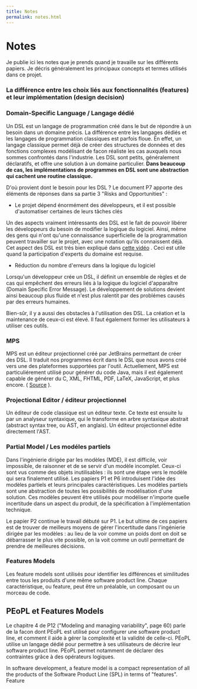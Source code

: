 ```yaml
---
title: Notes
permalink: notes.html
---
```


# Notes

Je publie ici les notes que je prends quand je travaille sur les différents papiers. Je décris généralement les principaux concepts et termes utilisés dans ce projet.

### La différence entre les choix liés aux fonctionnalités (features) et leur implémentation (design decision)

### Domain-Specific Language / Langage dédié

Un DSL est un langage de programmation créé dans le but de répondre à un besoin dans un domaine précis. La différence entre les langages dédiés et les langages de programmation classiques est parfois floue. En effet, un langage classique permet déjà de créer des structures de données et des fonctions complexes modélisant de facon réaliste les cas auxquels nous sommes confrontés dans l'industrie. Les DSL sont petits, généralement déclaratifs, et offre une solution à un domaine particulier. **Dans beaucoup de cas, les implémentations de programmes en DSL sont une abstraction qui cachent une routine classique.**

D'où provient dont le besoin pour les DSL ? Le document P7 apporte des éléments de réponses dans sa partie 3 "Risks and Opportunities" :

- Le projet dépend énormément des développeurs, et il est possible d'automatiser certaines de leurs tâches clés

Un des aspects vraiment intéressants des DSL est le fait de pouvoir libérer les développeurs du besoin de modifier la logique du logiciel.
Ainsi, même des gens qui n'ont qu'une connaissance superficielle de la programmation peuvent travailler sur le projet, avec une notation qu'ils connaissent déjà. Cet aspect des DSL est trés bien expliqué dans [cette vidéo](https://youtu.be/pVIywLXDuRo?t=1m12s) . Ceci est utile quand la participation d'experts du domaine est requise.

- Réduction du nombre d'erreurs dans la logique du logiciel

Lorsqu'un développeur crée un DSL, il définit un ensemble de règles et de cas qui empêchent des erreurs liés à la logique du logiciel d'apparaître (Domain Specific Error Message). Le développement de solutions devient ainsi beaucoup plus fluide et n'est plus ralentit par des problémes causés par des erreurs humaines.

Bien-sûr, il y a aussi des obstacles à l'utilisation des DSL. La création et la maintenance de ceux-ci est élevé. Il faut également former les utilisateurs à utiliser ces outils.

### MPS

MPS est un éditeur projectionnel créé par JetBrains permettant de créer des DSL. Il traduit nos programmes écrit dans le DSL que nous avons créé vers une des plateformes supportées par l'outil. Actuellement, MPS est particuliérement utilisé pour générer du code Java, mais il est également capable de générer du  C, XML, FHTML, PDF, LaTeX, JavaScript, et plus encore. ( [Source](https://www.jetbrains.com/mps/concepts/) ).

### Projectional Editor / éditeur projectionnel

Un éditeur de code classique est un éditeur texte. Ce texte est ensuite lu par un analyseur syntaxique, qui le transforme en arbre syntaxique abstrait (abstract syntax tree, ou AST, en anglais). Un éditeur projectionnel édite directement l'AST.

### Partial Model / Les modéles partiels

Dans l'ingénierie dirigée par les modèles (MDE), il est difficile, voir impossible, de raisonner et de se servir d'un modèle incomplet. Ceux-ci sont vus comme des objets inutilisables : ils sont une étape vers le modèle qui sera finalement utilisé. Les papiers P1 et P6 introduisent l'idée des modèles partiels et leurs principales caractéristiques. Les modèles partiels sont une abstraction de toutes les possibilités de modélisation d'une solution. Ces modèles peuvent être utilisés pour modéliser n'importe quelle incertitude dans un aspect du produit, de la spécification à l'implémentation technique.

Le papier P2 continue le travail débuté sur P1. Le but ultime de ces papiers est de trouver de meilleurs moyens de gérer l'incertitude dans l'ingénierie dirigée par les modèles : au lieu de la voir comme un poids dont on doit se débarrasser le plus vite possible, on la voit comme un outil permettant de prendre de meilleures décisions.

### Features Models

Les feature models sont utilisés pour identifier les différences et similitudes entre tous les produits d'une même software product line. Chaque caractéristique, ou feature, peut être un préalable, un composant ou un morceau de code.

## PEoPL et Features Models

Le chapitre 4 de P12 ("Modeling and managing variability", page 60) parle de la facon dont PEoPL est utilisé pour configurer une software product line, et comment il aide à gérer la complexité et la validité de celle-ci. PEoPL utilise un langage dédié pour permettre à ses utilisateurs de décrire leur software product line. PEoPL permet notamment de déclarer des contraintes grâce à des opérateurs logiques.

In software development, a feature model is a compact representation of all the products of the Software Product Line (SPL) in terms of "features". Feature
